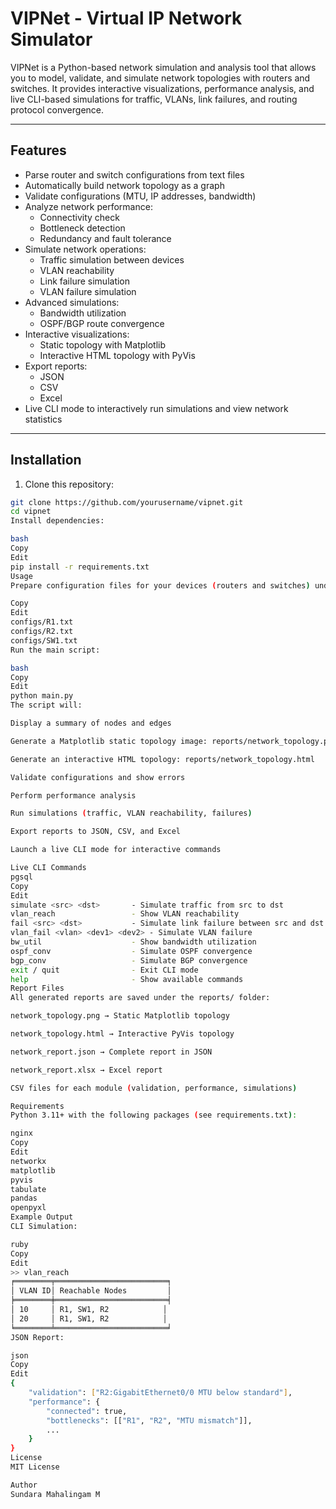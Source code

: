 # VIPNet - Virtual IP Network Simulator

VIPNet is a Python-based network simulation and analysis tool that allows you to model, validate, and simulate network topologies with routers and switches. It provides interactive visualizations, performance analysis, and live CLI-based simulations for traffic, VLANs, link failures, and routing protocol convergence.

---

## Features

- Parse router and switch configurations from text files
- Automatically build network topology as a graph
- Validate configurations (MTU, IP addresses, bandwidth)
- Analyze network performance:
  - Connectivity check
  - Bottleneck detection
  - Redundancy and fault tolerance
- Simulate network operations:
  - Traffic simulation between devices
  - VLAN reachability
  - Link failure simulation
  - VLAN failure simulation
- Advanced simulations:
  - Bandwidth utilization
  - OSPF/BGP route convergence
- Interactive visualizations:
  - Static topology with Matplotlib
  - Interactive HTML topology with PyVis
- Export reports:
  - JSON
  - CSV
  - Excel
- Live CLI mode to interactively run simulations and view network statistics

---

## Installation

1. Clone this repository:

```bash
git clone https://github.com/yourusername/vipnet.git
cd vipnet
Install dependencies:

bash
Copy
Edit
pip install -r requirements.txt
Usage
Prepare configuration files for your devices (routers and switches) under the configs/ folder, e.g.:

Copy
Edit
configs/R1.txt
configs/R2.txt
configs/SW1.txt
Run the main script:

bash
Copy
Edit
python main.py
The script will:

Display a summary of nodes and edges

Generate a Matplotlib static topology image: reports/network_topology.png

Generate an interactive HTML topology: reports/network_topology.html

Validate configurations and show errors

Perform performance analysis

Run simulations (traffic, VLAN reachability, failures)

Export reports to JSON, CSV, and Excel

Launch a live CLI mode for interactive commands

Live CLI Commands
pgsql
Copy
Edit
simulate <src> <dst>       - Simulate traffic from src to dst
vlan_reach                 - Show VLAN reachability
fail <src> <dst>           - Simulate link failure between src and dst
vlan_fail <vlan> <dev1> <dev2> - Simulate VLAN failure
bw_util                    - Show bandwidth utilization
ospf_conv                  - Simulate OSPF convergence
bgp_conv                   - Simulate BGP convergence
exit / quit                - Exit CLI mode
help                       - Show available commands
Report Files
All generated reports are saved under the reports/ folder:

network_topology.png → Static Matplotlib topology

network_topology.html → Interactive PyVis topology

network_report.json → Complete report in JSON

network_report.xlsx → Excel report

CSV files for each module (validation, performance, simulations)

Requirements
Python 3.11+ with the following packages (see requirements.txt):

nginx
Copy
Edit
networkx
matplotlib
pyvis
tabulate
pandas
openpyxl
Example Output
CLI Simulation:

ruby
Copy
Edit
>> vlan_reach
╒════════╤═════════════════════════╕
│ VLAN ID│ Reachable Nodes         │
╞════════╪═════════════════════════╡
│ 10     │ R1, SW1, R2            │
│ 20     │ R1, SW1, R2            │
╘════════╧═════════════════════════╛
JSON Report:

json
Copy
Edit
{
    "validation": ["R2:GigabitEthernet0/0 MTU below standard"],
    "performance": {
        "connected": true,
        "bottlenecks": [["R1", "R2", "MTU mismatch"]],
        ...
    }
}
License
MIT License

Author
Sundara Mahalingam M